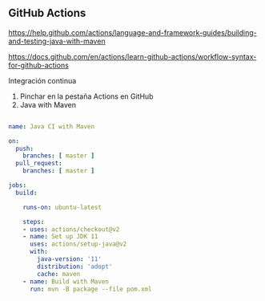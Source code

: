 
## GitHub Actions 

https://help.github.com/actions/language-and-framework-guides/building-and-testing-java-with-maven

https://docs.github.com/en/actions/learn-github-actions/workflow-syntax-for-github-actions

Integración continua

1. Pinchar en la pestaña Actions en GitHub 
2. Java with Maven

```yml

name: Java CI with Maven

on:
  push:
    branches: [ master ]
  pull_request:
    branches: [ master ]

jobs:
  build:

    runs-on: ubuntu-latest

    steps:
    - uses: actions/checkout@v2
    - name: Set up JDK 11
      uses: actions/setup-java@v2
      with:
        java-version: '11'
        distribution: 'adopt'
        cache: maven
    - name: Build with Maven
      run: mvn -B package --file pom.xml
```